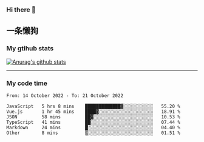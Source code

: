 ### Hi there 👋

## 一条懒狗
<!--
**kiss-me-quickly/kiss-me-quickly** is a ✨ _special_ ✨ repository because its `README.md` (this file) appears on your GitHub profile.

Here are some ideas to get you started:

- 🔭 I’m currently working on ...
- 🌱 I’m currently learning ...
- 👯 I’m looking to collaborate on ...
- 🤔 I’m looking for help with ...
- 💬 Ask me about ...
- 📫 How to reach me: ...
- 😄 Pronouns: ...
- ⚡ Fun fact: ...
-->


### My gtihub stats

[![Anurag's github stats](https://github-readme-stats.vercel.app/api?username=kiss-me-quickly)](https://github.com/anuraghazra/github-readme-stats)

***

### My code time

<!--START_SECTION:waka-->

```text
From: 14 October 2022 - To: 21 October 2022

JavaScript   5 hrs 8 mins    █████████████▓░░░░░░░░░░░   55.20 %
Vue.js       1 hr 45 mins    ████▓░░░░░░░░░░░░░░░░░░░░   18.91 %
JSON         58 mins         ██▓░░░░░░░░░░░░░░░░░░░░░░   10.53 %
TypeScript   41 mins         ██░░░░░░░░░░░░░░░░░░░░░░░   07.44 %
Markdown     24 mins         █░░░░░░░░░░░░░░░░░░░░░░░░   04.40 %
Other        8 mins          ▒░░░░░░░░░░░░░░░░░░░░░░░░   01.51 %
```

<!--END_SECTION:waka-->
